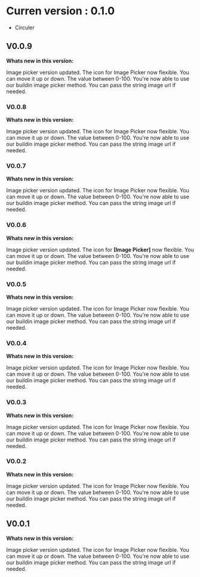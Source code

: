 # Curren version : 0.1.0
* Circuler 




## V0.0.9
**Whats new in this version:**

Image picker version updated. The icon for Image Picker now flexible. You can move it up or down. The value between 0-100. You're now able to use our buildin image picker method. You can pass the string image url if needed.

### V0.0.8
**Whats new in this version:**

Image picker version updated. The icon for Image Picker now flexible. You can move it up or down. The value between 0-100. You're now able to use our buildin image picker method. You can pass the string image url if needed.

### V0.0.7
**Whats new in this version:**

Image picker version updated. The icon for Image Picker now flexible. You can move it up or down. The value between 0-100. You're now able to use our buildin image picker method. You can pass the string image url if needed.

### V0.0.6
**Whats new in this version:**

Image picker version updated. The icon for **[Image Picker]** now flexible. You can move it up or down. The value between 0-100. You're now able to use our buildin image picker method. You can pass the string image url if needed.

### V0.0.5
**Whats new in this version:**

Image picker version updated. The icon for Image Picker now flexible. You can move it up or down. The value between 0-100. You're now able to use our buildin image picker method. You can pass the string image url if needed.

### V0.0.4
**Whats new in this version:**

Image picker version updated. The icon for Image Picker now flexible. You can move it up or down. The value between 0-100. You're now able to use our buildin image picker method. You can pass the string image url if needed.

### V0.0.3
**Whats new in this version:**

Image picker version updated. The icon for Image Picker now flexible. You can move it up or down. The value between 0-100. You're now able to use our buildin image picker method. You can pass the string image url if needed.

### V0.0.2
**Whats new in this version:**

Image picker version updated. The icon for Image Picker now flexible. You can move it up or down. The value between 0-100. You're now able to use our buildin image picker method. You can pass the string image url if needed.

## V0.0.1
**Whats new in this version:**

Image picker version updated. The icon for Image Picker now flexible. You can move it up or down. The value between 0-100. You're now able to use our buildin image picker method. You can pass the string image url if needed.

